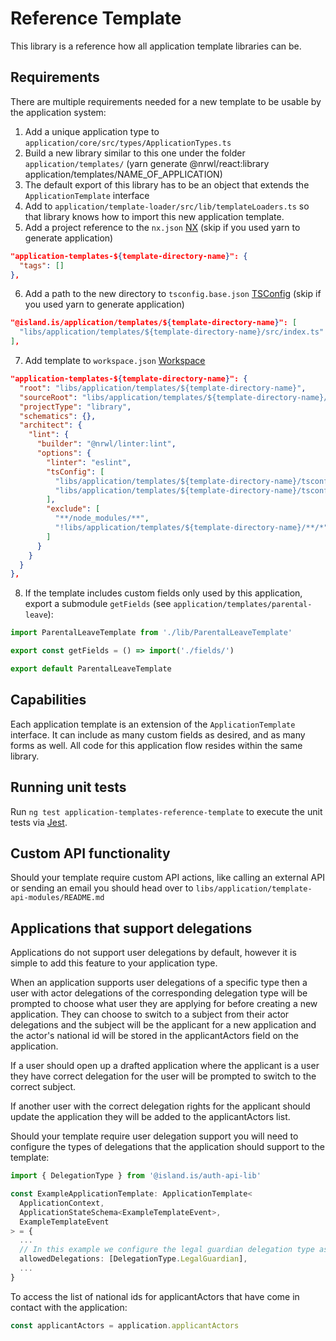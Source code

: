# Reference Template

This library is a reference how all application template libraries can be.

## Requirements

There are multiple requirements needed for a new template to be usable by the application system:

1. Add a unique application type to `application/core/src/types/ApplicationTypes.ts`
2. Build a new library similar to this one under the folder `application/templates/` (yarn generate @nrwl/react:library application/templates/NAME_OF_APPLICATION)
3. The default export of this library has to be an object that extends the `ApplicationTemplate` interface
4. Add to `application/template-loader/src/lib/templateLoaders.ts` so that library knows how to import this new application template.
5. Add a project reference to the `nx.json` [NX](https://github.com/island-is/island.is/blob/main/nx.json) (skip if you used yarn to generate application)

```json
"application-templates-${template-directory-name}": {
  "tags": []
},
```

6. Add a path to the new directory to `tsconfig.base.json` [TSConfig](https://github.com/island-is/island.is/blob/main/tsconfig.base.json) (skip if you used yarn to generate application)

```json
"@island.is/application/templates/${template-directory-name}": [
  "libs/application/templates/${template-directory-name}/src/index.ts"
],
```

7. Add template to `workspace.json` [Workspace]()

```json
"application-templates-${template-directory-name}": {
  "root": "libs/application/templates/${template-directory-name}",
  "sourceRoot": "libs/application/templates/${template-directory-name}/src",
  "projectType": "library",
  "schematics": {},
  "architect": {
    "lint": {
      "builder": "@nrwl/linter:lint",
      "options": {
        "linter": "eslint",
        "tsConfig": [
          "libs/application/templates/${template-directory-name}/tsconfig.lib.json",
          "libs/application/templates/${template-directory-name}/tsconfig.spec.json"
        ],
        "exclude": [
          "**/node_modules/**",
          "!libs/application/templates/${template-directory-name}/**/*"
        ]
      }
    }
  }
},
```

8. If the template includes custom fields only used by this application, export a submodule `getFields` (see `application/templates/parental-leave`):

```ts
import ParentalLeaveTemplate from './lib/ParentalLeaveTemplate'

export const getFields = () => import('./fields/')

export default ParentalLeaveTemplate
```

## Capabilities

Each application template is an extension of the `ApplicationTemplate` interface. It can include as many custom fields as desired, and as many forms as well. All code for this application flow resides within the same library.

## Running unit tests

Run `ng test application-templates-reference-template` to execute the unit tests via [Jest](https://jestjs.io).

## Custom API functionality

Should your template require custom API actions, like calling an external API or sending an email you should head over to `libs/application/template-api-modules/README.md`

## Applications that support delegations

Applications do not support user delegations by default, however it is simple to add this feature to your application type.

When an application supports user delegations of a specific type then a user with actor delegations of the corresponding delegation type will be prompted to choose what user they are applying for before creating a new application. They can choose to switch to a subject from their actor delegations and the subject will be the applicant for a new application and the actor's national id will be stored in the applicantActors field on the application.

If a user should open up a drafted application where the applicant is a user they have correct delegation for the user will be prompted to switch to the correct subject.

If another user with the correct delegation rights for the applicant should update the application they will be added to the applicantActors list.

Should your template require user delegation support you will need to configure the types of delegations that the application should support to the template:

```ts
import { DelegationType } from '@island.is/auth-api-lib'

const ExampleApplicationTemplate: ApplicationTemplate<
  ApplicationContext,
  ApplicationStateSchema<ExampleTemplateEvent>,
  ExampleTemplateEvent
> = {
  ...
  // In this example we configure the legal guardian delegation type as an allowed delegation type for the example application
  allowedDelegations: [DelegationType.LegalGuardian],
  ...
}

```

To access the list of national ids for applicantActors that have come in contact with the application:

```ts
const applicantActors = application.applicantActors
```
